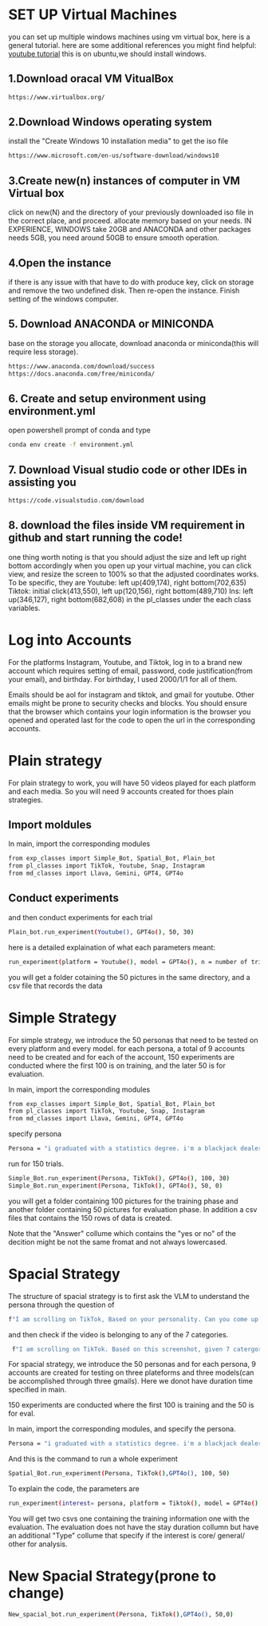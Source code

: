 # SET UP Virtual Machines
you can set up multiple windows machines using vm virtual box, here is a general tutorial.
here are some additional references you might find helpful:
[youtube tutorial](https://www.youtube.com/watch?v=nvdnQX9UkMY)
this is on ubuntu,we should install windows.

## 1.Download oracal VM VitualBox

```bash
https://www.virtualbox.org/
```

## 2.Download Windows operating system
install the "Create Windows 10 installation media" to get the iso file
```bash
https://www.microsoft.com/en-us/software-download/windows10
```

## 3.Create new(n) instances of computer in VM Virtual box

click on new(N) and the directory of your previously downloaded iso file in the correct place,
and proceed.
allocate memory based on your needs. IN EXPERIENCE, WINDOWS take 20GB and ANACONDA and other packages needs 5GB, you need around 50GB to ensure smooth operation.


## 4.Open the instance

if there is any issue with that have to do with produce key, click on storage and remove the two undefined disk.
Then re-open the instance.
Finish setting of the windows computer.

## 5. Download ANACONDA or MINICONDA

base on the storage you allocate, download anaconda or miniconda(this will require less storage).
```bash
https://www.anaconda.com/download/success
https://docs.anaconda.com/free/miniconda/
```

## 6. Create and setup environment using environment.yml

open powershell prompt of conda and type
```bash
conda env create -f environment.yml
```

## 7. Download Visual studio code or other IDEs in assisting you
```bash
https://code.visualstudio.com/download
```
## 8. download the files inside VM requirement in github and start running the code!

one thing worth noting is that you should adjust the size and left up right bottom accordingly
when you open up your virtual machine, you can click view, and resize the screen to 100% so that the adjusted coordinates works. 
To be specific, they are 
Youtube: left up(409,174), right bottom(702,635)
Tiktok: initial click(413,550), left up(120,156), right bottom(489,710)
Ins: left up(346,127), right bottom(682,608)
in the pl_classes under the each class variables.


# Log into Accounts

For the platforms Instagram, Youtube, and Tiktok, log in to a brand new account which requires
setting of email, password, code justification(from your email), and birthday. For birthday, I used 2000/1/1 for all of them.

Emails should be aol for instagram and tiktok, and gmail for youtube. Other emails might be prone to security checks and blocks.
You should ensure that the browser which contains your login information is the browser you opened and operated last for the code to open the url in the corresponding accounts.


# Plain strategy

For plain strategy to work, you will have 50 videos played for each platform and each media.
So you will need 9 accounts created for thoes plain strategies.

## Import moldules
In main, import the corresponding modules

```bash
from exp_classes import Simple_Bot, Spatial_Bot, Plain_bot
from pl_classes import TikTok, Youtube, Snap, Instagram
from md_classes import Llava, Gemini, GPT4, GPT4o
```

## Conduct experiments
and then conduct experiments for each trial

```bash
Plain_bot.run_experiment(Youtube(), GPT4o(), 50, 30)
```

here is a detailed explaination of what each parameters meant:
```bash
run_experiment(platform = Youtube(), model = GPT4o(), n = number of trials, time = stay duration when decided to stay)
```

you will get a folder cotaining the 50 pictures in the same directory, and a csv file that records the data

# Simple Strategy

For simple strategy, we introduce the 50 personas that need to be tested on every platform and every model.
for each persona, a total of 9 accounts need to be created and for each of the account, 150 experiments are conducted where the first 100 is on training, and the later 50 is for evaluation.

In main, import the corresponding modules

```bash
from exp_classes import Simple_Bot, Spatial_Bot, Plain_bot
from pl_classes import TikTok, Youtube, Snap, Instagram
from md_classes import Llava, Gemini, GPT4, GPT4o
```
specify persona
```bash
Persona = "i graduated with a statistics degree. i'm a blackjack dealer. i know how to count cards in blackjack. i have 3 kids."
```
run for 150 trials.
```bash
Simple_Bot.run_experiment(Persona, TikTok(), GPT4o(), 100, 30)
Simple_Bot.run_experiment(Persona, TikTok(), GPT4o(), 50, 0)
```


you will get a folder containing 100 pictures for the training phase and another folder containing 50 pictures for evaluation phase. In addition a csv files that contains the 150 rows of data is created.

Note that the "Answer" collume which contains the "yes or no" of the decition might be not the same fromat and not always lowercased.

# Spacial Strategy

The structure of spacial strategy is to first ask the VLM to understand the persona through the question of 
```bash
f"I am scrolling on TikTok, Based on your personality. Can you come up with six general visual content you given your personality might enjoy? Rank it in order. Answer short word separated in commas. Your response should only be the answer."
```
and then check if the video is belonging to any of the 7 categories.
```bash
 f"I am scrolling on TikTok. Based on this screenshot, given 7 catergories: {cate1}, {cate2}, {cate3}, {cate4}, {cate5}, {core},  other.  Help me decide which category it belongs to or related to. Please answer in a single word."
```

For spacial strategy, we introduce the 50 personas and for each persona, 9 accounts are created for testing on three plateforms and three models(can be accomplished through three gmails). Here we donot have duration time specified in main.

150 experiments are conducted where the first 100 is training and the 50 is for eval.

In main, import the corresponding modules, and specify the persona.

```bash
Persona = "i graduated with a statistics degree. i'm a blackjack dealer. i know how to count cards in blackjack. i have 3 kids."
```
And this is the command to run a whole experiment
```bash
Spatial_Bot.run_experiment(Persona, TikTok(),GPT4o(), 100, 50)
```
To explain the code, the parameters are
```bash
run_experiment(interest= persona, platform = Tiktok(), model = GPT4o(), training_number = number of training trails, evaluating_number= number of eval trails)
```

You will get two csvs one containing the training information one with the evaluation. The evaluation does not have the stay duration collumn but have an additional "Type" collume that specify if the interest is core/ general/ other for analysis.




# New Spacial Strategy(prone to change)

```bash
New_spacial_bot.run_experiment(Persona, TikTok(),GPT4o(), 50,0)
```




